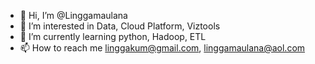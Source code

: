 - 👋 Hi, I’m @Linggamaulana
- 👀 I’m interested in Data, Cloud Platform, Viztools
- 🌱 I’m currently learning python, Hadoop, ETL
- 📫 How to reach me linggakum@gmail.com, linggamaulana@aol.com

<!---
Linggamaulana/Linggamaulana is a ✨ special ✨ repository because its `README.md` (this file) appears on your GitHub profile.
You can click the Preview link to take a look at your changes.
--->
